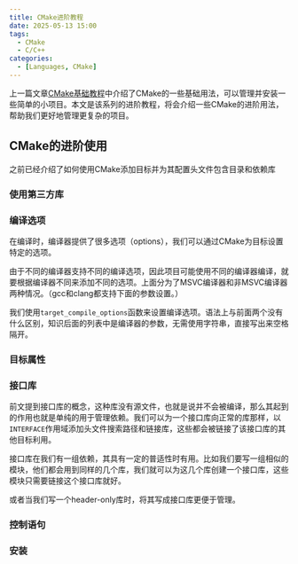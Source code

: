 ```yaml
---
title: CMake进阶教程
date: 2025-05-13 15:00
tags:
  - CMake
  - C/C++
categories:
  - [Languages, CMake]
---
```


上一篇文章[CMake基础教程](/ChillyBlog/2025/05/11/CMake基础教程)中介绍了CMake的一些基础用法，可以管理并安装一些简单的小项目。本文是该系列的进阶教程，将会介绍一些CMake的进阶用法，帮助我们更好地管理更复杂的项目。

## CMake的进阶使用

之前已经介绍了如何使用CMake添加目标并为其配置头文件包含目录和依赖库

### 使用第三方库

### 编译选项

在编译时，编译器提供了很多选项（options），我们可以通过CMake为目标设置特定的选项。

由于不同的编译器支持不同的编译选项，因此项目可能使用不同的编译器编译，就要根据编译器不同来添加不同的选项。上面分为了MSVC编译器和非MSVC编译器两种情况。（gcc和clang都支持下面的参数设置。）

我们使用`target_compile_options`函数来设置编译选项。语法上与前面两个没有什么区别，知识后面的列表中是编译器的参数，无需使用字符串，直接写出来空格隔开。

### 目标属性

### 接口库

前文提到接口库的概念，这种库没有源文件，也就是说并不会被编译，那么其起到的作用也就是单纯的用于管理依赖。我们可以为一个接口库向正常的库那样，以`INTERFACE`作用域添加头文件搜索路径和链接库，这些都会被链接了该接口库的其他目标利用。

接口库在我们有一组依赖，其具有一定的普适性时有用。比如我们要写一组相似的模块，他们都会用到同样的几个库，我们就可以为这几个库创建一个接口库，这些模块只需要链接这个接口库就好。

或者当我们写一个header-only库时，将其写成接口库更便于管理。

### 控制语句

### 安装

